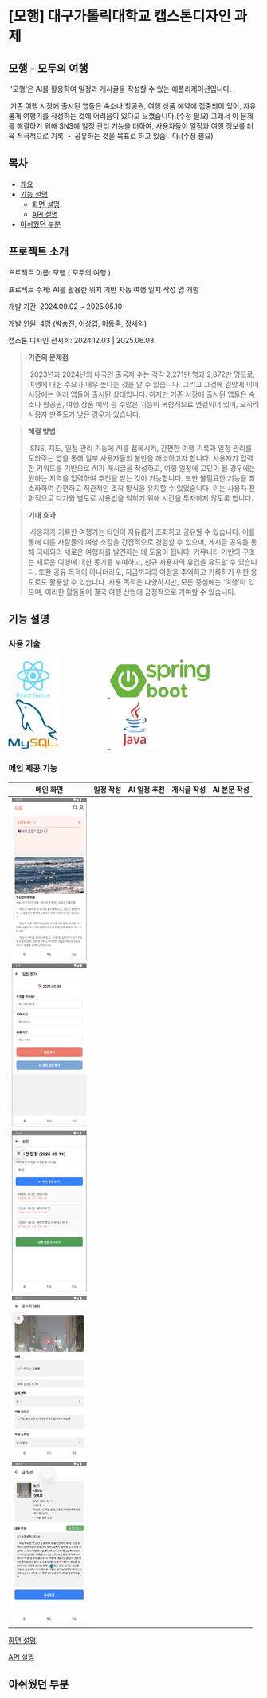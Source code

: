 # [모행] 대구가톨릭대학교 캡스톤디자인 과제
## 모행 - 모두의 여행
&nbsp;'모행'은 AI를 활용하여 일정과 게시글을 작성할 수 있는 애플리케이션입니다.
 
&nbsp;기존 여행 시장에 출시된 앱들은 숙소나 항공권, 여행 상품 예약에 집중되어 있어, 자유롭게 여행기를 작성하는 것에 어려움이 있다고 느꼈습니다.(수정 필요)
그래서 이 문제를 해결하기 위해 SNS에 일정 관리 기능을 더하여, 사용자들이 일정과 여행 정보를 더욱 적극적으로 기록 **・** 공유하는 것을 목표로 하고 있습니다.(수정 필요)

## 목차
- [개요](#개요)
- [기능 설명](#기능-설명)
  - [화면 설명](#화면-설명)
  - [API 설명](#API-설명)
- [아쉬웠던 부분](#아쉬웠던-부분)

## 프로젝트 소개
프로젝트 이름: 모행 ( 모두의 여행 )

프로젝트 주제: AI를 활용한 위치 기반 자동 여행 일지 작성 앱 개발

개발 기간: 2024.09.02 ~ 2025.05.10

개발 인원: 4명 (박승진, 이상엽, 이동훈, 정세익)

캡스톤 디자인 전시회: 2024.12.03  |  2025.06.03


>**기존의 문제점**
>
>&nbsp;2023년과 2024년의 내국인 출국자 수는 각각 2,271만 명과 2,872만 명으로, 여행에 대한 수요가 매우 높다는 것을 알 수 있습니다. 그리고 그것에 걸맞게 이미 시장에는 여러 앱들이 출시된 상태입니다. 하지만 기존 시장에 출시된 앱들은 숙소나 항공권, 여행 상품 예약 등 수많은 기능이 복합적으로 연결되어 있어, 오히려 사용자 만족도가 낮은 경우가 있습니다.

>**해결 방법**
>
>&nbsp;SNS, 지도, 일정 관리 기능에 AI를 접목시켜, 간편한 여행 기록과 일정 관리를 도와주는 앱을 통해 일부 사용자들의 불만을 해소하고자 합니다. 사용자가 입력한 키워드를 기반으로 AI가 게시글을 작성하고, 여행 일정에 고민이 될 경우에는 원하는 지역을 입력하여 추천을 받는 것이 가능합니다. 또한 불필요한 기능을 최소화하여 간편하고 직관적인 조작 방식을 유지할 수 있었습니다. 이는 사용자 친화적으로 다가와 별도로 사용법을 익히기 위해 시간을 투자하지 않도록 합니다.

>**기대 효과**
>
>&nbsp;사용자가 기록한 여행기는 타인이 자유롭게 조회하고 공유할 수 있습니다. 이를 통해 다른 사람들의 여행 소감을 간접적으로 경험할 수 있으며, 게시글 공유를 통해 국내외의 새로운 여행지를 발견하는 데 도움이 됩니다. 커뮤니티 기반의 구조는 새로운 여행에 대한 동기를 부여하고, 신규 사용자의 유입을 유도할 수 있습니다. 또한 공유 목적이 아니더라도, 지금까지의 여정을 추억하고 기록하기 위한 용도로도 활용할 수 있습니다. 사용 목적은 다양하지만, 모든 중심에는 ‘여행’이 있으며, 이러한 활동들이 결국 여행 산업에 긍정적으로 기여할 수 있습니다.

## 기능 설명
### 사용 기술
<p float="left">
  <a href="https://reactnative.dev/" target="_blank">
    <img src="https://github.com/jamonda1/DCUgraduate_project/blob/main/images/ReactNative.png?raw=true" width="100" style="margin-right: 100px;"/>
  </a>
  <a href="https://spring.io/projects/spring-boot" target="_blank">
    <img src="https://github.com/jamonda1/DCUgraduate_project/blob/main/images/SpringBoot.png?raw=true" width="200" style="margin-right: 100px;"/>
  </a>
  <a href="https://www.mysql.com/" target="_blank">
    <img src="https://github.com/jamonda1/DCUgraduate_project/blob/main/images/MySQL.png?raw=true" width="100" style="margin-right: 100px;"/>
  </a>
  <a href="https://www.java.com/" target="_blank">
    <img src="https://github.com/jamonda1/DCUgraduate_project/blob/main/images/Java.png?raw=true" width="100"/>
  </a>
</p>

### 메인 제공 기능
|메인 화면|일정 작성|AI 일정 추천|게시글 작성|AI 본문 작성|
|------|------|------|------|------|
|<img src="https://github.com/jamonda1/DCUgraduate_project/blob/main/images/%E1%84%86%E1%85%A6%E1%84%8B%E1%85%B5%E1%86%AB%E1%84%92%E1%85%AA%E1%84%86%E1%85%A7%E1%86%AB.png?raw=true" width="150"/>
|<img src="https://github.com/jamonda1/DCUgraduate_project/blob/main/images/%E1%84%8B%E1%85%B5%E1%86%AF%E1%84%8C%E1%85%A5%E1%86%BC%E1%84%8E%E1%85%AE%E1%84%80%E1%85%A1%E1%84%92%E1%85%AA%E1%84%86%E1%85%A7%E1%86%AB.png?raw=true" width="150"/>
|<img src="https://github.com/jamonda1/DCUgraduate_project/blob/main/images/AI%E1%84%8B%E1%85%B5%E1%86%AF%E1%84%8C%E1%85%A5%E1%86%BC%E1%84%8C%E1%85%A1%E1%86%A8%E1%84%89%E1%85%A5%E1%86%BC.png?raw=true" width="150"/>
|<img src="https://github.com/jamonda1/DCUgraduate_project/blob/main/images/%E1%84%91%E1%85%A9%E1%84%89%E1%85%B3%E1%84%90%E1%85%B3%E1%84%89%E1%85%A6%E1%86%BA%E1%84%8B%E1%85%A5%E1%86%B8%E1%84%8B%E1%85%A6%E1%84%89%E1%85%A1%E1%84%8C%E1%85%B5%E1%86%AB%E1%84%8E%E1%85%AE%E1%84%80%E1%85%A1.png?raw=true" width="150"/>
|<img src="https://github.com/jamonda1/DCUgraduate_project/blob/main/images/AI%E1%84%80%E1%85%A6%E1%84%89%E1%85%B5%E1%84%80%E1%85%B3%E1%86%AF.png?raw=true" width="150"/>



[화면 설명]

[API 설명]

## 아쉬웠던 부분


[화면 설명]: <https://github.com/jamonda1/DCUgraduate_project/tree/front-end>
[API 설명]: <https://github.com/jamonda1/DCUgraduate_project/tree/back-end>
